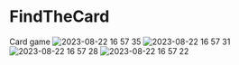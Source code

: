# FindTheCard
Card game
![2023-08-22 16 57 35](https://github.com/OsheeSan/FindTheCard/assets/110450679/519de8c6-6558-4c0c-8cac-758926ca8df7)
![2023-08-22 16 57 31](https://github.com/OsheeSan/FindTheCard/assets/110450679/55cdb4ad-e893-4286-b6e1-eadc37610a99)
![2023-08-22 16 57 28](https://github.com/OsheeSan/FindTheCard/assets/110450679/c7902b48-e390-40e6-8649-f17fd35d532a)
![2023-08-22 16 57 22](https://github.com/OsheeSan/FindTheCard/assets/110450679/88d48e33-19eb-42f1-a397-f019a6061b05)
